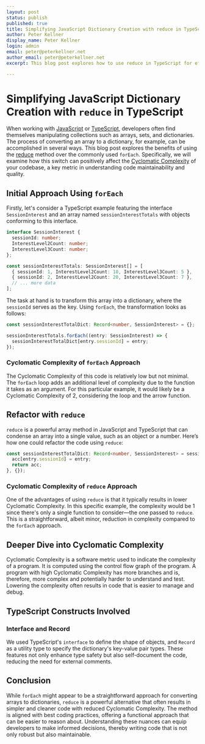 ```yaml
---
layout: post
status: publish
published: true
title: Simplifying JavaScript Dictionary Creation with reduce in TypeScript
author: Peter Kellner
display_name: Peter Kellner
login: admin
email: peter@peterkellner.net
author_email: peter@peterkellner.net
excerpt: This blog post explores how to use reduce in TypeScript for efficiently converting an array into a dictionary, comparing it with the more traditional forEach approach. It also discusses coding best practices and cyclic redundancy.

---
```

# Simplifying JavaScript Dictionary Creation with `reduce` in TypeScript

When working with [JavaScript](https://www.javascript.com/) or [TypeScript](https://www.typescriptlang.org/), developers often find themselves manipulating collections such as arrays, sets, and dictionaries. The process of converting an array to a dictionary, for example, can be accomplished in several ways. This blog post explores the benefits of using the [reduce](https://developer.mozilla.org/en-US/docs/Web/JavaScript/Reference/Global_Objects/Array/reduce) method over the commonly used `forEach`. Specifically, we will examine how this switch can positively affect the [Cyclomatic Complexity](https://en.wikipedia.org/wiki/Cyclomatic_complexity) of your codebase, a key metric in understanding code maintainability and quality.

## Initial Approach Using `forEach`

Firstly, let's consider a TypeScript example featuring the interface `SessionInterest` and an array named `sessionInterestTotals` with objects conforming to this interface.

```typescript
interface SessionInterest {
  sessionId: number;
  InterestLevel2Count: number;
  InterestLevel3Count: number;
};

const sessionInterestTotals: SessionInterest[] = [
  { sessionId: 1, InterestLevel2Count: 10, InterestLevel3Count: 5 },
  { sessionId: 2, InterestLevel2Count: 20, InterestLevel3Count: 7 },
  // ... more data
];
```

The task at hand is to transform this array into a dictionary, where the `sessionId` serves as the key. Using `forEach`, the transformation looks as follows:

```typescript
const sessionInterestTotalDict: Record<number, SessionInterest> = {};

sessionInterestTotals.forEach((entry: SessionInterest) => {
  sessionInterestTotalDict[entry.sessionId] = entry;
});
```

### Cyclomatic Complexity of `forEach` Approach

The Cyclomatic Complexity of this code is relatively low but not minimal. The `forEach` loop adds an additional level of complexity due to the function it takes as an argument. For this particular example, it would likely be a Cyclomatic Complexity of 2, considering the loop and the arrow function.

## Refactor with `reduce`

`reduce` is a powerful array method in JavaScript and TypeScript that can condense an array into a single value, such as an object or a number. Here’s how one could refactor the code using `reduce`:

```typescript
const sessionInterestTotalDict: Record<number, SessionInterest> = sessionInterestTotals.reduce((acc: Record<number, SessionInterest>, entry: SessionInterest) => {
  acc[entry.sessionId] = entry;
  return acc;
}, {});
```

### Cyclomatic Complexity of `reduce` Approach

One of the advantages of using `reduce` is that it typically results in lower Cyclomatic Complexity. In this specific example, the complexity would be 1 since there's only a single function to consider—the one passed to `reduce`. This is a straightforward, albeit minor, reduction in complexity compared to the `forEach` approach.

## Deeper Dive into Cyclomatic Complexity

Cyclomatic Complexity is a software metric used to indicate the complexity of a program. It is computed using the control flow graph of the program. A program with high Cyclomatic Complexity has more branches and is, therefore, more complex and potentially harder to understand and test. Lowering the complexity often results in code that is easier to manage and debug.

## TypeScript Constructs Involved

### Interface and Record

We used TypeScript's `interface` to define the shape of objects, and `Record` as a utility type to specify the dictionary's key-value pair types. These features not only enhance type safety but also self-document the code, reducing the need for external comments.

## Conclusion

While `forEach` might appear to be a straightforward approach for converting arrays to dictionaries, `reduce` is a powerful alternative that often results in simpler and cleaner code with reduced Cyclomatic Complexity. The method is aligned with best coding practices, offering a functional approach that can be easier to reason about. Understanding these nuances can equip developers to make informed decisions, thereby writing code that is not only robust but also maintainable.